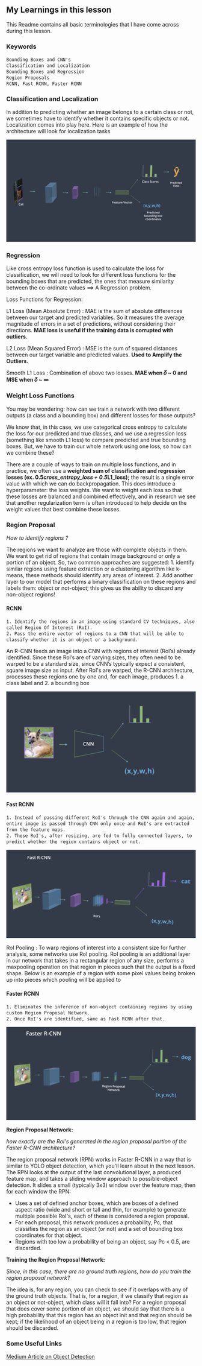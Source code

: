 ## My Learnings in this lesson

This Readme contains all basic terminologies that I have come across during this lesson.


### Keywords
    Bounding Boxes and CNN's
    Classification and Localization
    Bounding Boxes and Regression
    Region Proposals
    RCNN, Fast RCNN, Faster RCNN

### Classification and Localization
In addition to predicting whether an image belongs to a certain class or not, we sometimes have to identify whether it contains specific objects or not. Localization comes into play here. Here is an example of how the architecture will look for localization tasks

![Localization Architecture](images/localizationArch.png "Localization Architecture")

### Regression 
Like cross entropy loss function is used to calculate the loss for classification, we will need to look for different loss functions for the bounding boxes that are predicted, the ones that measure similarity between the co-ordinate values ==> A Regression problem.

Loss Functions for Regression: 

L1 Loss (Mean Absolute Error) : MAE is the sum of absolute differences between our target and predicted variables. So it measures the average magnitude of errors in a set of predictions, without considering their directions. 
**MAE loss is useful if the training data is corrupted with outliers.**

L2 Loss (Mean Squared Error) : MSE is the sum of squared distances between our target variable and predicted values.
**Used to Amplify the Outliers.**

Smooth L1 Loss : Combination of above two losses.
**MAE when 𝛿 ~ 0 and MSE when 𝛿 ~ ∞**

### Weight Loss Functions

You may be wondering: how can we train a network with two different outputs (a class and a bounding box) and different losses for those outputs?

We know that, in this case, we use categorical cross entropy to calculate the loss for our predicted and true classes, and we use a regression loss (something like smooth L1 loss) to compare predicted and true bounding boxes. But, we have to train our whole network using one loss, so how can we combine these?

There are a couple of ways to train on multiple loss functions, and in practice, we often use a **weighted sum of classification and regression losses (ex. 0.5*cross_entropy_loss + 0.5*L1_loss);** the result is a single error value with which we can do backpropagation. This does introduce a hyperparameter: the loss weights. We want to weight each loss so that these losses are balanced and combined effectively, and in research we see that another regularization term is often introduced to help decide on the weight values that best combine these losses.

### Region Proposal

*How to identify regions ?* 

The regions we want to analyze are those with complete objects in them. We want to get rid of regions that contain image background or only a portion of an object. So, two common approaches are suggested: 1. identify similar regions using feature extraction or a clustering algorithm like k-means, these methods should identify any areas of interest. 2. Add another layer to our model that performs a binary classification on these regions and labels them: object or not-object; this gives us the ability to discard any non-object regions!

#### RCNN
    1. Identify the regions in an image using standard CV techniques, also called Region Of Interest (RoI).
    2. Pass the entire vector of regions to a CNN that will be able to classify whether it is an object or a background.

An R-CNN feeds an image into a CNN with regions of interest (RoI’s) already identified. Since these RoI’s are of varying sizes, they often need to be warped to be a standard size, since CNN’s typically expect a consistent, square image size as input. After RoI's are warped, the R-CNN architecture, processes these regions one by one and, for each image, produces 1. a class label and 2. a bounding box 

![RCNN](images/rcnn.png "RCNN")

#### Fast RCNN
    1. Instead of passing different RoI's through the CNN again and again, entire image is passed through CNN only once and RoI's are extracted from the feature maps.
    2. These RoI's, after resizing, are fed to fully connected layers, to predict whether the region contains object or not.

![Fast RCNN](images/frcnn.png "Fast RCNN")

RoI Pooling : 
To warp regions of interest into a consistent size for further analysis, some networks use RoI pooling. RoI pooling is an additional layer in our network that takes in a rectangular region of any size, performs a maxpooling operation on that region in pieces such that the output is a fixed shape. Below is an example of a region with some pixel values being broken up into pieces which pooling will be applied to

#### Faster RCNN
    1. Eliminates the inference of non-object containing regions by using custom Region Proposal Network.
    2. Once RoI's are identified, same as Fast RCNN after that.

![Faster RCNN](images/frrcnn.png "Faster RCNN")

**Region Proposal Network:**

*how exactly are the RoI's generated in the region proposal portion of the Faster R-CNN architecture?*

The region proposal network (RPN) works in Faster R-CNN in a way that is similar to YOLO object detection, which you'll learn about in the next lesson. The RPN looks at the output of the last convolutional layer, a produced feature map, and takes a sliding window approach to possible-object detection. It slides a small (typically 3x3) window over the feature map, then for each window the RPN:

- Uses a set of defined anchor boxes, which are boxes of a defined aspect ratio (wide and short or tall and thin, for example) to generate multiple possible RoI's, each of these is considered a region proposal.
- For each proposal, this network produces a probability, Pc, that classifies the region as an object (or not) and a set of bounding box coordinates for that object.
- Regions with too low a probability of being an object, say Pc < 0.5, are discarded.

**Training the Region Proposal Network:**

*Since, in this case, there are no ground truth regions, how do you train the region proposal network?*

The idea is, for any region, you can check to see if it overlaps with any of the ground truth objects. That is, for a region, if we classify that region as an object or not-object, which class will it fall into? For a region proposal that does cover some portion of an object, we should say that there is a high probability that this region has an object init and that region should be kept; if the likelihood of an object being in a region is too low, that region should be discarded.

### Some Useful Links

[Medium Article on Object Detection](https://towardsdatascience.com/deep-learning-for-object-detection-a-comprehensive-review-73930816d8d9)